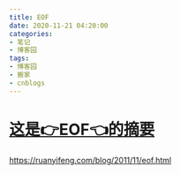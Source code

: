 ```yaml
---
title: EOF
date: 2020-11-21 04:20:00
categories:
- 笔记
- 博客园
tags:
- 博客园
- 搬家
- cnblogs
---
```

# [这是👉EOF👈的摘要](../../../../2020/11/21/cnblog_14015224/)
<!--more-->
<https://ruanyifeng.com/blog/2011/11/eof.html>


